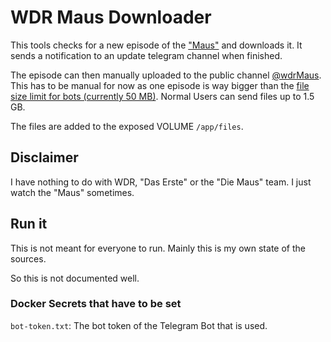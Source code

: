 # WDR Maus Downloader

This tools checks for a new episode of the ["Maus"](https://wdrmaus.de) and downloads it.
It sends a notification to an update telegram channel when finished.

The episode can then manually uploaded to the public channel [@wdrMaus](https://t.me/wdrMaus).
This has to be manual for now as one episode is way bigger than the [file size limit for bots (currently 50 MB)](https://core.telegram.org/bots/api#sendvideo).
Normal Users can send files up to 1.5 GB.

The files are added to the exposed VOLUME `/app/files`.


## Disclaimer

I have nothing to do with WDR, "Das Erste" or the "Die Maus" team.
I just watch the "Maus" sometimes.

## Run it

This is not meant for everyone to run.
Mainly this is my own state of the sources.

So this is not documented well.

### Docker Secrets that have to be set

`bot-token.txt`: The bot token of the Telegram Bot that is used.

